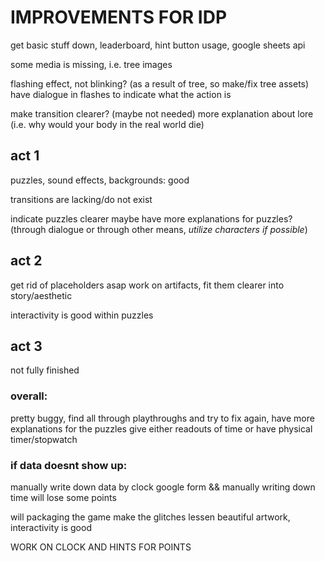 # IMPROVEMENTS FOR IDP

get basic stuff down, leaderboard, hint button usage, google sheets api

some media is missing, i.e. tree images

flashing effect, not blinking? (as a result of tree, so make/fix tree assets)
have dialogue in flashes to indicate what the action is

make transition clearer? (maybe not needed)
more explanation about lore (i.e. why would your body in the real world die)

## act 1

puzzles, sound effects, backgrounds: good

transitions are lacking/do not exist

indicate puzzles clearer
maybe have more explanations for puzzles? (through dialogue or through other means, *utilize characters if possible*)

## act 2
get rid of placeholders asap
work on artifacts, fit them clearer into story/aesthetic

interactivity is good within puzzles

## act 3
not fully finished 


### overall:
pretty buggy, find all through playthroughs and try to fix
again, have more explanations for the puzzles
give either readouts of time or have physical timer/stopwatch


### if data doesnt show up:
manually write down data by clock
google form && manually writing down time
will lose some points

will packaging the game make the glitches lessen
beautiful artwork, interactivity is good

WORK ON CLOCK AND HINTS FOR POINTS
